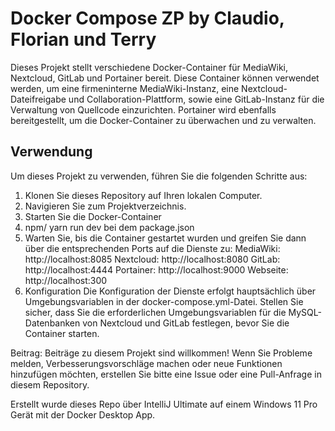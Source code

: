 # Docker Compose ZP by Claudio, Florian und Terry
Dieses Projekt stellt verschiedene Docker-Container für MediaWiki, Nextcloud, GitLab und Portainer bereit. Diese Container können verwendet werden, um eine firmeninterne MediaWiki-Instanz, eine Nextcloud-Dateifreigabe und Collaboration-Plattform, sowie eine GitLab-Instanz für die Verwaltung von Quellcode einzurichten. Portainer wird ebenfalls bereitgestellt, um die Docker-Container zu überwachen und zu verwalten.

## Verwendung
Um dieses Projekt zu verwenden, führen Sie die folgenden Schritte aus:
1. Klonen Sie dieses Repository auf Ihren lokalen Computer.
2. Navigieren Sie zum Projektverzeichnis.
3. Starten Sie die Docker-Container
4. npm/ yarn run dev bei dem package.json
5. Warten Sie, bis die Container gestartet wurden und greifen Sie dann über die entsprechenden Ports auf die Dienste zu:
        MediaWiki: http://localhost:8085
        Nextcloud: http://localhost:8080
        GitLab: http://localhost:4444
        Portainer: http://localhost:9000
        Webseite: http://localhost:300
6. Konfiguration
Die Konfiguration der Dienste erfolgt hauptsächlich über Umgebungsvariablen in der docker-compose.yml-Datei. Stellen Sie sicher, dass Sie die erforderlichen Umgebungsvariablen für die MySQL-Datenbanken von Nextcloud und GitLab festlegen, bevor Sie die Container starten.

Beitrag:
Beiträge zu diesem Projekt sind willkommen! Wenn Sie Probleme melden, Verbesserungsvorschläge machen oder neue Funktionen hinzufügen möchten, erstellen Sie bitte eine Issue oder eine Pull-Anfrage in diesem Repository.

Erstellt wurde dieses Repo über IntelliJ Ultimate auf einem Windows 11 Pro Gerät mit der Docker Desktop App.
